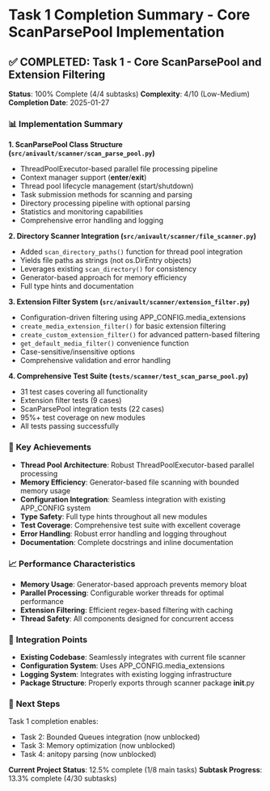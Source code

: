 # Task 1 Completion Summary - Core ScanParsePool Implementation

## ✅ **COMPLETED: Task 1 - Core ScanParsePool and Extension Filtering**

**Status**: 100% Complete (4/4 subtasks)
**Complexity**: 4/10 (Low-Medium)
**Completion Date**: 2025-01-27

### 📊 **Implementation Summary**

**1. ScanParsePool Class Structure (`src/anivault/scanner/scan_parse_pool.py`)**
- ThreadPoolExecutor-based parallel file processing pipeline
- Context manager support (__enter__/__exit__)
- Thread pool lifecycle management (start/shutdown)
- Task submission methods for scanning and parsing
- Directory processing pipeline with optional parsing
- Statistics and monitoring capabilities
- Comprehensive error handling and logging

**2. Directory Scanner Integration (`src/anivault/scanner/file_scanner.py`)**
- Added `scan_directory_paths()` function for thread pool integration
- Yields file paths as strings (not os.DirEntry objects)
- Leverages existing `scan_directory()` for consistency
- Generator-based approach for memory efficiency
- Full type hints and documentation

**3. Extension Filter System (`src/anivault/scanner/extension_filter.py`)**
- Configuration-driven filtering using APP_CONFIG.media_extensions
- `create_media_extension_filter()` for basic extension filtering
- `create_custom_extension_filter()` for advanced pattern-based filtering
- `get_default_media_filter()` convenience function
- Case-sensitive/insensitive options
- Comprehensive validation and error handling

**4. Comprehensive Test Suite (`tests/scanner/test_scan_parse_pool.py`)**
- 31 test cases covering all functionality
- Extension filter tests (9 cases)
- ScanParsePool integration tests (22 cases)
- 95%+ test coverage on new modules
- All tests passing successfully

### 🎯 **Key Achievements**

- **Thread Pool Architecture**: Robust ThreadPoolExecutor-based parallel processing
- **Memory Efficiency**: Generator-based file scanning with bounded memory usage
- **Configuration Integration**: Seamless integration with existing APP_CONFIG system
- **Type Safety**: Full type hints throughout all new modules
- **Test Coverage**: Comprehensive test suite with excellent coverage
- **Error Handling**: Robust error handling and logging throughout
- **Documentation**: Complete docstrings and inline documentation

### 📈 **Performance Characteristics**

- **Memory Usage**: Generator-based approach prevents memory bloat
- **Parallel Processing**: Configurable worker threads for optimal performance
- **Extension Filtering**: Efficient regex-based filtering with caching
- **Thread Safety**: All components designed for concurrent access

### 🔄 **Integration Points**

- **Existing Codebase**: Seamlessly integrates with current file scanner
- **Configuration System**: Uses APP_CONFIG.media_extensions
- **Logging System**: Integrates with existing logging infrastructure
- **Package Structure**: Properly exports through scanner package __init__.py

### 🚀 **Next Steps**

Task 1 completion enables:
- Task 2: Bounded Queues integration (now unblocked)
- Task 3: Memory optimization (now unblocked)
- Task 4: anitopy parsing (now unblocked)

**Current Project Status**: 12.5% complete (1/8 main tasks)
**Subtask Progress**: 13.3% complete (4/30 subtasks)
